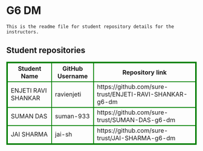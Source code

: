 # G6 DM
    This is the readme file for student repository details for the instructors.
## Student repositories 
<table style="border : 2px solid green; width:100%;">
<tr >
<th style="border : 2px solid green;">Student Name</th>
<th style="border : 2px solid green;">GitHub Username</th>
<th style="border : 2px solid green;">Repository link</th>
</tr>
<tr style="border : 2px solid green;">
<td style="border : 2px solid green;">ENJETI RAVI SHANKAR</td> 

<td style="border : 2px solid green;">ravienjeti</td> 

<td style="border : 2px solid green;">https://github.com/sure-trust/ENJETI-RAVI-SHANKAR-g6-dm</td> 
</tr>

<tr style="border : 2px solid green;">
<td style="border : 2px solid green;">SUMAN DAS</td> 

<td style="border : 2px solid green;">suman-933</td> 

<td style="border : 2px solid green;">https://github.com/sure-trust/SUMAN-DAS-g6-dm</td> 
</tr>

<tr style="border : 2px solid green;">
<td style="border : 2px solid green;">JAI SHARMA</td> 

<td style="border : 2px solid green;">jai-sh</td> 

<td style="border : 2px solid green;">https://github.com/sure-trust/JAI-SHARMA-g6-dm</td> 
</tr>
